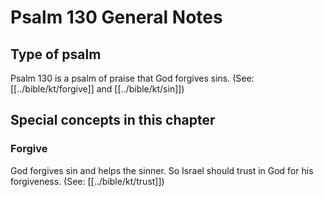 # Psalm 130 General Notes
## Type of psalm

Psalm 130 is a psalm of praise that God forgives sins. (See: [[../bible/kt/forgive]] and [[../bible/kt/sin]])

## Special concepts in this chapter
### Forgive
God forgives sin and helps the sinner. So Israel should trust in God for his forgiveness. (See: [[../bible/kt/trust]])
